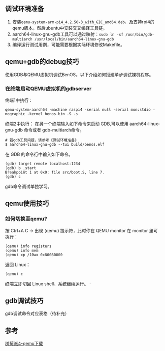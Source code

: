 ## 调试环境准备
1. 安装`qemu-system-arm-pi4_4.2.50-3_with_GIC_amd64.deb`，及支持rpi4的qemu版本。然后ubuntu中安装交叉编译工具链。
2. aarch64-linux-gnu-gdb工具可以通过映射：`sudo ln -sf /usr/bin/gdb-multiarch /usr/local/bin/aarch64-linux-gnu-gdb`
3. 编译运行测试用例，可能需要根据实际环境修改Makefile。

## qemu+gdb的debug技巧

使用GDB与QEMU虚拟机调试BenOS，以下介绍如何搭建单步调试裸机程序。

### 在终端启动QEMU虚拟机的gdbserver
终端1中执行：
```shell
qemu-system-aarch64 -machine raspi4 -serial null -serial mon:stdio -nographic -kernel benos.bin -S -s
```
终端2中执行：
在另一个终端输入如下命令来启动 GDB,可以使用 aarch64-linux-gnu-gdb 命令或者 gdb-multiarch命令。
```shell
# 若gdb工具问题，请参考《调试环境准备》
$ aarch64-linux-gnu-gdb --tui build/benos.elf
```
在 GDB 的命令行中输入如下命令。
```shell
(gdb) target remote localhost:1234
(gdb) b _start
Breakpoint 1 at 0x0: file src/boot.S, line 7.
(gdb) c
```
gdb命令调试单独学习。


## qemu使用技巧

### 如何切换至qemu?
按 Ctrl+A C
→ 出现 (qemu) 提示符，此时你在 QEMU monitor
在 monitor 里可执行：
```shell
(qemu) info registers
(qemu) info mem
(qemu) xp /10wx 0x80080000
```
返回 Linux：
```shell
(qemu) c
```
终端立即切回 Linux shell，系统继续运行。
·
## gdb调试技巧

gdb调试命令对应表格（待补充）

## 参考
[树莓派4-qemu下载](https://chenlongos.com/raspi4-with-arceos-doc/chapter_1.1.html)
